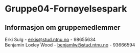 # Gruppe04-Fornøyelsespark

## Informasjon om gruppemedlemmer
Erki Sulg - erkis@stud.ntnu.no - 98655634  
Benjamin Loxley Wood - benjamlw@stud.ntnu.no - 93666594 
